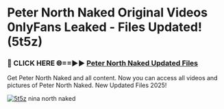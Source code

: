 # Peter North Naked Original Videos 0nlyFans Leaked - Files Updated! (5t5z)

<h3>🔴 CLICK HERE 🌐==►► <a href="https://tinyurl.com/up5wt9bj" rel="nofollow">Peter North Naked Updated Files</a></h3>

Get Peter North Naked and all content. Now you can access all videos and pictures of Peter North Naked. New Updated Files 2025!

[![5t5z](https://i.imgur.com/ABiUzMV.gif)](https://tinyurl.com/up5wt9bj)
nina north naked